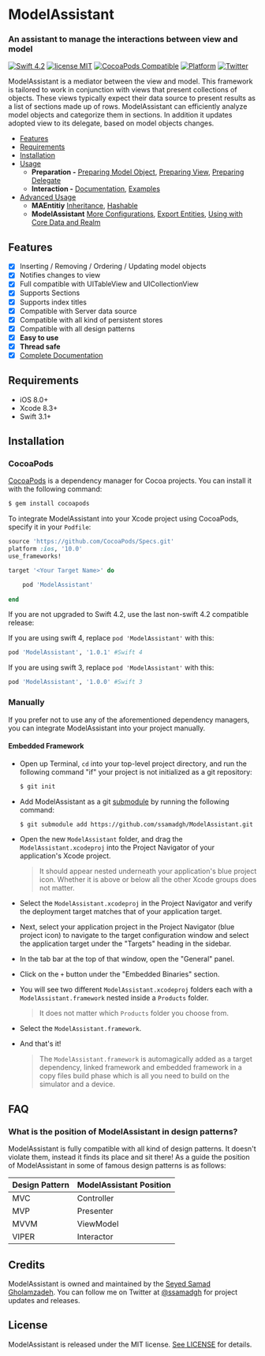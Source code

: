 # ModelAssistant

### An assistant to manage the interactions between view and model

[![Swift 4.2](https://img.shields.io/badge/Swift-4.2-orange.svg?style=flat)](https://developer.apple.com/swift/)
[![license MIT](https://img.shields.io/cocoapods/l/ModelAssistant.svg)](https://github.com/ssamadgh/ModelAssistant/blob/master/LICENSE)
[![CocoaPods Compatible](https://img.shields.io/cocoapods/v/ModelAssistant.svg)](https://img.shields.io/cocoapods/v/ModelAssistant.svg)
[![Platform](https://img.shields.io/cocoapods/p/ModelAssistant.svg?style=flat)](https://ssamadgh.github.io/ModelAssistant)
[![Twitter](https://img.shields.io/badge/twitter-@ssamadgh-blue.svg?style=flat)](https://twitter.com/ssamadgh)

ModelAssistant is a mediator between the view and model. This framework is tailored to work in conjunction with views that present collections of objects. 
These views typically expect their data source to present results as a list of sections made up of rows. ModelAssistant can efficiently analyze model objects and categorize them in sections. In addition it updates adopted view to its delegate, based on model objects changes.

- [Features](#features)
- [Requirements](#requirements)
- [Installation](#installation)
- [Usage](https://github.com/ssamadgh/ModelAssistant/blob/master/Documentation/Usage.md)
	- **Preparation -** [Preparing Model Object](https://github.com/ssamadgh/ModelAssistant/blob/master/Documentation/Usage.md#preparing-model-object), [Preparing View](https://github.com/ssamadgh/ModelAssistant/blob/master/Documentation/Usage.md#preparing-view), [Preparing Delegate](https://github.com/ssamadgh/ModelAssistant/blob/master/Documentation/Usage.md#preparing-delegate)
	- **Interaction -** [Documentation](https://github.com/ssamadgh/ModelAssistant/blob/master/Documentation/Usage.md#documentation), [Examples](https://github.com/ssamadgh/ModelAssistant/blob/master/Documentation/Usage.md#examples)
- [Advanced Usage](https://github.com/ssamadgh/ModelAssistant/blob/master/Documentation/AdvancedUsage.md)
	- **MAEntitiy** [Inheritance](https://github.com/ssamadgh/ModelAssistant/blob/master/Documentation/AdvancedUsage.md#inheritance), [Hashable](https://github.com/ssamadgh/ModelAssistant/blob/master/Documentation/AdvancedUsage.md#hashable)
	- **ModelAssistant** [More Configurations](https://github.com/ssamadgh/ModelAssistant/blob/master/Documentation/AdvancedUsage.md#more-configurations), [Export Entities](https://github.com/ssamadgh/ModelAssistant/blob/master/Documentation/AdvancedUsage.md#export-entities), [Using with Core Data and Realm](https://github.com/ssamadgh/ModelAssistant/blob/master/Documentation/AdvancedUsage.md#using-with-core-data-and-realm)


## Features
- [x] Inserting / Removing / Ordering / Updating model objects
- [x] Notifies changes to view
- [x] Full compatible with UITableView and UICollectionView
- [x] Supports Sections
- [x] Supports index titles
- [x] Compatible with Server data source
- [x] Compatible with all kind of persistent stores
- [x] Compatible with all design patterns
- [x] **Easy to use**
- [x] **Thread safe**
- [x] [Complete Documentation](https://ssamadgh.github.io/ModelAssistant/)

## Requirements

- iOS 8.0+ 
- Xcode 8.3+
- Swift 3.1+

## Installation

### CocoaPods

[CocoaPods](https://cocoapods.org) is a dependency manager for Cocoa projects. You can install it with the following command:

```bash
$ gem install cocoapods
```

To integrate ModelAssistant into your Xcode project using CocoaPods, specify it in your `Podfile`:

```ruby
source 'https://github.com/CocoaPods/Specs.git'
platform :ios, '10.0'
use_frameworks!

target '<Your Target Name>' do

    pod 'ModelAssistant'
    
end

```
If you are not upgraded to Swift 4.2, use the last non-swift 4.2 compatible release:

If you are using swift 4, replace `pod 'ModelAssistant'` with this:

```ruby
pod 'ModelAssistant', '1.0.1' #Swift 4
```
 
 If you are using swift 3, replace `pod 'ModelAssistant'` with this:

```ruby 
pod 'ModelAssistant', '1.0.0' #Swift 3
```


### Manually

If you prefer not to use any of the aforementioned dependency managers, you can integrate ModelAssistant into your project manually.

#### Embedded Framework

- Open up Terminal, `cd` into your top-level project directory, and run the following command "if" your project is not initialized as a git repository:

  ```bash
  $ git init
  ```

- Add ModelAssistant as a git [submodule](https://git-scm.com/docs/git-submodule) by running the following command:

  ```bash
  $ git submodule add https://github.com/ssamadgh/ModelAssistant.git
  ```

- Open the new `ModelAssistant` folder, and drag the `ModelAssistant.xcodeproj` into the Project Navigator of your application's Xcode project.

    > It should appear nested underneath your application's blue project icon. Whether it is above or below all the other Xcode groups does not matter.

- Select the `ModelAssistant.xcodeproj` in the Project Navigator and verify the deployment target matches that of your application target.
- Next, select your application project in the Project Navigator (blue project icon) to navigate to the target configuration window and select the application target under the "Targets" heading in the sidebar.
- In the tab bar at the top of that window, open the "General" panel.
- Click on the `+` button under the "Embedded Binaries" section.
- You will see two different `ModelAssistant.xcodeproj` folders each with a `ModelAssistant.framework` nested inside a `Products` folder.

    > It does not matter which `Products` folder you choose from.

- Select the `ModelAssistant.framework`.


- And that's it!

  > The `ModelAssistant.framework` is automagically added as a target dependency, linked framework and embedded framework in a copy files build phase which is all you need to build on the simulator and a device.
  

## FAQ

### What is the position of ModelAssistant in design patterns?
ModelAssistant is fully compatible with all kind of design patterns. It doesn't violate them, instead it finds its place and sit there!
As a guide the position of ModelAssistant in some of famous design patterns is as follows:

Design Pattern  | ModelAssistant Position
------------- | -------------
MVC | Controller
MVP  | Presenter
MVVM  | ViewModel
VIPER  | Interactor


## Credits

ModelAssistant is owned and maintained by the [Seyed Samad Gholamzadeh](http://ssamadgh@gmail.com). You can follow me on Twitter at [@ssamadgh](https://twitter.com/ssamadgh) for project updates and releases.

## License

ModelAssistant is released under the MIT license. [See LICENSE](https://github.com/ssamadgh/ModelAssistant/blob/master/LICENSE) for details.
